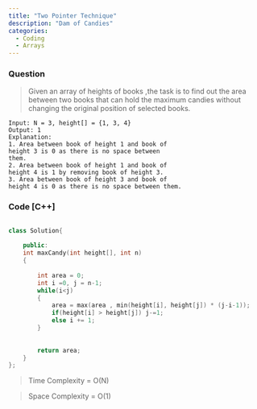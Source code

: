 ```yaml
---
title: "Two Pointer Technique"
description: "Dam of Candies"
categories:
  - Coding
  - Arrays
---
```


### Question

> Given an array of heights of books ,the task is to find out the area between two books that can hold the maximum candies without changing the original position of selected books. 

```
Input: N = 3, height[] = {1, 3, 4}
Output: 1
Explanation:
1. Area between book of height 1 and book of 
height 3 is 0 as there is no space between 
them.
2. Area between book of height 1 and book of 
height 4 is 1 by removing book of height 3.
3. Area between book of height 3 and book of 
height 4 is 0 as there is no space between them.
```

### Code [C++]

```C++

class Solution{
    
    public:
    int maxCandy(int height[], int n) 
    { 
        
        int area = 0;
        int i =0, j = n-1;
        while(i<j)
        {
            area = max(area , min(height[i], height[j]) * (j-i-1));
            if(height[i] > height[j]) j-=1;
            else i += 1;
        }
            
        
        return area;
    }   
};

```

> Time Complexity = O(N)

> Space Complexity = O(1)

